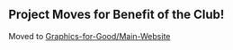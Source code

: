 ## Project Moves for Benefit of the Club!

Moved to [Graphics-for-Good/Main-Website](https://github.com/Graphics-for-Good/Main-Website)